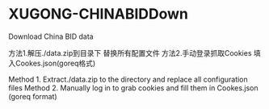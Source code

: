 # XUGONG-CHINABIDDown

Download China BID data

方法1.解压./data.zip到目录下 替换所有配置文件
方法2.手动登录抓取Cookies 填入Cookes.json(goreq格式)

Method 1. Extract./data.zip to the directory and replace all configuration files
Method 2. Manually log in to grab cookies and fill them in Cookes.json (goreq format)
